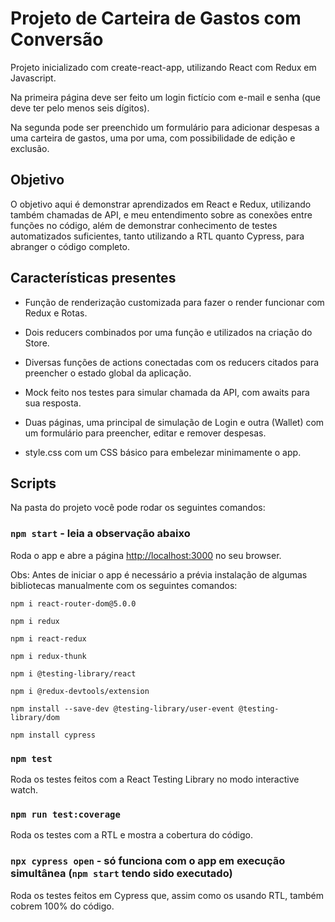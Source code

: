 # Projeto de Carteira de Gastos com Conversão

Projeto inicializado com create-react-app, utilizando React com Redux em Javascript.

Na primeira página deve ser feito um login fictício com e-mail e senha (que deve ter pelo menos seis dígitos).

Na segunda pode ser preenchido um formulário para adicionar despesas a uma carteira de gastos, uma por uma, com possibilidade de edição e exclusão.

## Objetivo

O objetivo aqui é demonstrar aprendizados em React e Redux, utilizando também chamadas de API, e meu entendimento sobre as conexões entre funções no código, além de demonstrar conhecimento de testes automatizados suficientes, tanto utilizando a RTL quanto Cypress, para abranger o código completo.

## Características presentes

- Função de renderização customizada para fazer o render funcionar com Redux e Rotas.

- Dois reducers combinados por uma função e utilizados na criação do Store.

- Diversas funções de actions conectadas com os reducers citados para preencher o estado global da aplicação.

- Mock feito nos testes para simular chamada da API, com awaits para sua resposta.

- Duas páginas, uma principal de simulação de Login e outra (Wallet) com um formulário para preencher, editar e remover despesas.

- style.css com um CSS básico para embelezar minimamente o app.

## Scripts

Na pasta do projeto você pode rodar os seguintes comandos:

### `npm start` - leia a observação abaixo

Roda o app e abre a página [http://localhost:3000](http://localhost:3000) no seu browser.

Obs: Antes de iniciar o app é necessário a prévia instalação de algumas bibliotecas manualmente com os seguintes comandos:

`npm i react-router-dom@5.0.0`

`npm i redux`

`npm i react-redux`

`npm i redux-thunk`

`npm i @testing-library/react`

`npm i @redux-devtools/extension`

`npm install --save-dev @testing-library/user-event @testing-library/dom`

`npm install cypress`

### `npm test`

Roda os testes feitos com a React Testing Library no modo interactive watch.

### `npm run test:coverage`

Roda os testes com a RTL e mostra a cobertura do código.

### `npx cypress open` - só funciona com o app em execução simultânea (`npm start` tendo sido executado)

Roda os testes feitos em Cypress que, assim como os usando RTL, também cobrem 100% do código.
